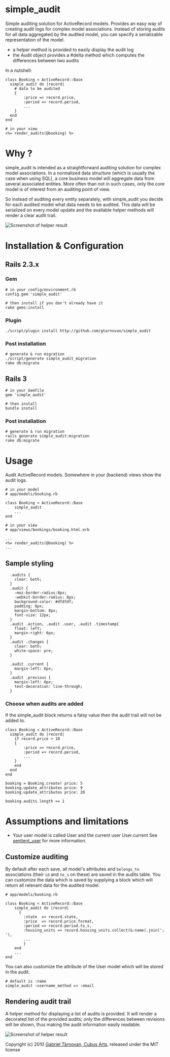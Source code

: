 # simple_audit

Simple auditing solution for ActiveRecord models. Provides an easy way of creating audit logs for complex model associations.
Instead of storing audits for all data aggregated by the audited model, you can specify a serializable representation of the model.
    
  * a helper method is provided to easily display the audit log
  * the Audit object provides a #delta method which computes the differences between two audits

In a nutshell:

    class Booking < ActiveRecord::Base
      simple_audit do |record|
        # data to be audited
        {
            :price => record.price,
            :period => record.period, 
            ...
        }
      end
    end
    
    # in your view
    <%= render_audits(@booking) %>

# Why ?

simple_audit is intended as a straightforward auditing solution for complex model associations. 
In a normalized data structure (which is usually the case when using SQL), a core business model will aggregate data from several associated entities.
More often than not in such cases, only the core model is of interest from an auditing point of view. 

So instead of auditing every entity separately, with simple_audit you decide for each audited model what data needs to be audited. 
This data will be serialized on every model update and the available helper methods will render a clear audit trail.

![Screenshot of helper result](http://github.com/gtarnovan/simple_audit/raw/master/screenshot.png)

# Installation & Configuration

## Rails 2.3.x

### Gem

    # in your config/environment.rb    
    config.gem 'simple_audit'
        
    # then install if you don't already have it
    rake gems:install

### Plugin
  
    ./script/plugin install http://github.com/gtarnovan/simple_audit

### Post installation
    # generate & run migration
    ./script/generate simple_audit_migration
    rake db:migrate

## Rails 3
    # in your Gemfile
    gem 'simple_audit'
    
    # then install
    bundle install

### Post installation
    # generate & run migration
    rails generate simple_audit:migration
    rake db:migrate

# Usage

Audit ActiveRecord models. Somewhere in your (backend) views show the audit logs.
    
    # in your model
    # app/models/booking.rb
    
    class Booking < ActiveRecord::Base
        simple_audit
        ...
    end
    
    # in your view
    # app/views/bookings/booking.html.erb
    
    ...
    <%= render_audits(@booking) %>
    ...     

## Sample styling
      .audits {
      	clear: both;
      }
      .audit {
      	-moz-border-radius:8px;
        -webkit-border-radius: 8px;
        background-color: #dfdfdf;
        padding: 6px;
        margin-bottom: 8px;
      	font-size: 12px;
      }
      .audit .action, .audit .user, .audit .timestamp{
      	float: left;
      	margin-right: 6px;
      }
      .audit .changes {
      	clear: both;
      	white-space: pre;
      }

      .audit .current {
      	margin-left: 6px;
      }
      .audit .previous {
      	margin-left: 6px;
      	text-decoration: line-through;
      }  

### Choose when audits are added
If the simple_audit block returns a falsy value then the audit trail will not be added to.

    class Booking < ActiveRecord::Base
      simple_audit do |record|
        if record.price > 10
        {
            :price => record.price,
            :period => record.period, 
            ...
        }
        end
      end
    end

    booking = Booking.create! price: 5
    booking.update_attributes price: 9
    booking.update_attributes price: 20

    booking.audits.length == 1


# Assumptions and limitations

  * Your user model is called User and the current user User.current
    See [sentient_user](http://github.com/bokmann/sentient_user) for more information.

    
## Customize auditing

By default after each save, all model's attributes and `belongs_to` associations (their `id` and `to_s` on these) are saved in the audits table.
You can customize the data which is saved by supplying a block which will return all relevant data for the audited model.

    # app/models/booking.rb
    
    class Booking < ActiveRecord::Base
        simple_audit do |record|
          {
            :state  => record.state, 
            :price  => record.price.format,
            :period => record.period.to_s,
            :housing_units => record.housing_units.collect(&:name).join('; '),
            ...
            }
        end
        ...
    end
    
You can also customize the attribute of the User model which will be stored in the audit.

    # default is :name
    simple_audit :username_method => :email
    
## Rendering audit trail

A helper method for displaying a list of audits is provided. It will render a decorated list of the provided audits;
only the differences between revisions will be shown, thus making the audit information easily readable.

![Screenshot of helper result](http://github.com/gtarnovan/simple_audit/raw/master/screenshot.png)
    

Copyright (c) 2010 [Gabriel Târnovan, Cubus Arts](http://cubus.ro "Cubus Arts"), released under the MIT license
